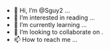 - 👋 Hi, I’m @Sguy2 ...
- 👀 I’m interested in reading ...
- 🌱 I’m currently learning ...
- 💞️ I’m looking to collaborate on .
- 📫 How to reach me ...

<!---
Sguy2/Sguy2 is a ✨ special ✨ repository because its `README.md` (this file) appears on your GitHub profile.
You can click the Preview link to take a look at your changes.
--->
